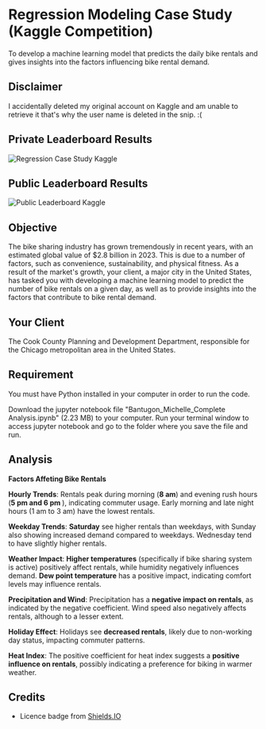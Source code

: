 # Regression Modeling Case Study (Kaggle Competition)
To develop a machine learning model that predicts the daily bike rentals and gives insights into the factors influencing bike rental demand.

## Disclaimer
I accidentally deleted my original account on Kaggle and am unable to retrieve it that's why the user name is deleted in the snip. :(

## Private Leaderboard Results
![Regression Case Study Kaggle](https://github.com/mkcjbantugon/Regression-Modeling-Case-Study/assets/157083966/adc87f99-91ba-44a5-b89a-8526bb8ea2d0)

## Public Leaderboard Results
![Public Leaderboard Kaggle](https://github.com/mkcjbantugon/Regression-Modeling-Case-Study/assets/157083966/556d78f3-12de-4572-a830-d25b6262d0f6)

## Objective
The bike sharing industry has grown tremendously in recent years, with an estimated global value of $2.8 billion in 2023. This is due to a number of factors, such as convenience, sustainability, and physical fitness. As a result of the market's growth, your client, a major city in the United States, has tasked you with developing a machine learning model to predict the number of bike rentals on a given day, as well as to provide insights into the factors that contribute to bike rental demand.

## Your Client
The Cook County Planning and Development Department, responsible for the Chicago metropolitan area in the United States.

## Requirement
You must have Python installed in your computer in order to run the code.

Download the jupyter notebook file "Bantugon_Michelle_Complete Analysis.ipynb" (2.23 MB) to your computer. Run your terminal window to access jupyter notebook and go to the folder where you save the file and run.

## Analysis

<b>Factors Affeting Bike Rentals</b>

<b>Hourly Trends</b>: Rentals peak during morning (<b>8 am</b>) and evening rush hours (<b>5 pm and 6 pm </b>), indicating commuter usage. Early morning and late night hours (1 am to 3 am) have the lowest rentals.

<b>Weekday Trends</b>: <b>Saturday</b> see higher rentals than weekdays, with Sunday also showing increased demand compared to weekdays. Wednesday tend to have slightly higher rentals.

<b>Weather Impact</b>: <b>Higher temperatures</b> (specifically if bike sharing system is active) positively affect rentals, while humidity negatively influences demand. <b>Dew point temperature</b> has a positive impact, indicating comfort levels may influence rentals.

<b>Precipitation and Wind</b>: Precipitation has a <b>negative impact on rentals</b>, as indicated by the negative coefficient. Wind speed  also negatively affects rentals, although to a lesser extent.

<b>Holiday Effect</b>: Holidays see <b>decreased rentals</b>, likely due to non-working day status, impacting commuter patterns.

<b>Heat Index</b>: The positive coefficient for heat index suggests a <b>positive influence on rentals</b>, possibly indicating a preference for biking in warmer weather.


## Credits


* Licence badge from [Shields.IO](https://shields.io/)
